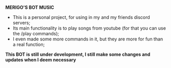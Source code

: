**MERIGO'S BOT MUSIC**

* This is a personal project, for using in my and my friends discord servers;
* Its main functionality is to play songs from youtube (for that you can use the /play commands);
* I even made some more commands in it, but they are more for fun than a real function;

**This BOT is still under development, I still make some changes and updates when I deem necessary**





